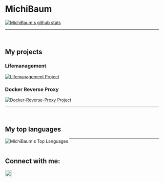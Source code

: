 # MichiBaum

[![MichiBaum's github stats](https://github-readme-stats.vercel.app/api?username=MichiBaum&count_private=true&show_icons=true&theme=great-gatsby)](https://github.com/MichiBaum/github-readme-stats)

---
<br />

## My projects

### Lifemanagement

[![Lifemanagement Project](https://github-readme-stats.vercel.app/api/pin/?username=MichiBaum&repo=lifemanagement&show_owner=true)](https://github.com/Michibaum/lifemanagement)

### Docker Reverse Proxy

[![Docker-Reverse-Proxy Project](https://github-readme-stats.vercel.app/api/pin/?username=MichiBaum&repo=docker-reverse-proxy&show_owner=true)](https://github.com/Michibaum/docker-reverse-proxy)

---
<br />

## My top languages

<img align="left" alt="MichiBaum's Top Languages" src="https://github-readme-stats.vercel.app/api/top-langs/?username=MichiBaum&hide_border=true" />

---

<br />

## Connect with me:

[<img align="left" alt="stefanninkovic | LinkedIn" width="22px" src="https://cdn.jsdelivr.net/npm/simple-icons@3.0.1/icons/linkedin.svg" />](https://www.linkedin.com/in/michael-baumberger-a06306198/)